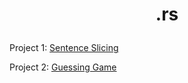 # <p align = center> .rs </p>

Project 1: [Sentence Slicing](https://github.com/qilin2/projects/blob/main/rust/sentence_slicing/src/main.rs) </p>

Project 2: [Guessing Game](https://github.com/qilin2/projects/blob/main/rust/guessing_game/src/main.rs)
